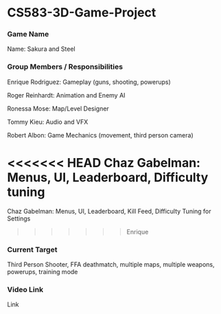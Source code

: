 # CS583-3D-Game-Project

### Game Name

Name: Sakura and Steel

### Group Members / Responsibilities

Enrique Rodriguez: Gameplay (guns, shooting, powerups)

Roger Reinhardt: Animation and Enemy AI

Ronessa Mose: Map/Level Designer

Tommy Kieu: Audio and VFX

Robert Albon: Game Mechanics (movement, third person camera)

<<<<<<< HEAD
Chaz Gabelman: Menus, UI, Leaderboard, Difficulty tuning
=======
Chaz Gabelman: Menus, UI, Leaderboard, Kill Feed, Difficulty Tuning for Settings
>>>>>>> Enrique

### Current Target

Third Person Shooter, FFA deathmatch, multiple maps, multiple weapons, powerups, training mode

### Video Link

Link

